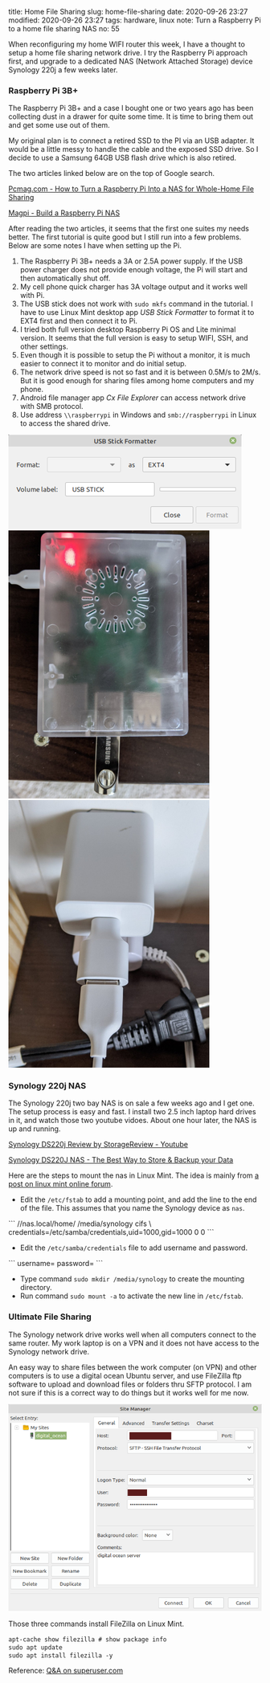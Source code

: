 title: Home File Sharing
slug: home-file-sharing
date: 2020-09-26 23:27
modified: 2020-09-26 23:27
tags: hardware, linux
note: Turn a Raspberry Pi to a home file sharing NAS
no: 55

When reconfiguring my home WIFI router this week, I have a thought to setup a
home file sharing network drive.  I try the Raspberry Pi approach first, and 
upgrade to a dedicated NAS (Network Attached Storage) device Synology 220j 
a few weeks later. 

### Raspberry Pi 3B+

The Raspberry Pi 3B+ and a case I bought one or two 
years ago has been collecting dust in a drawer for quite some time. It is 
time to bring them out and get some use out of them.

My original plan is to connect a retired SSD to the PI via an USB adapter. It would
be a little messy to handle the cable and the exposed SSD drive. So I decide to 
use a Samsung 64GB USB flash drive which is also retired. 

The two articles linked below are on the top of Google search.

[Pcmag.com - How to Turn a Raspberry Pi Into a NAS for Whole-Home File Sharing](https://www.pcmag.com/how-to/how-to-turn-a-raspberry-pi-into-a-nas-for-whole-home-file-sharing)

[Magpi - Build a Raspberry Pi NAS](https://magpi.raspberrypi.org/articles/build-a-raspberry-pi-nas)

After reading the two articles, it seems that the first one suites my needs 
better. The first tutorial is quite good but I still run into a few problems. 
Below are some notes I have when setting up the Pi. 

1. The Raspberry Pi 3B+ needs a 3A or 2.5A power supply. If the USB power charger
   does not provide enough voltage, the Pi will start and then automatically shut off.
2. My cell phone quick charger has 3A voltage output and it 
   works well with Pi.
3. The USB stick does not work with `sudo mkfs` command in the tutorial. 
   I have to use Linux Mint desktop app *USB Stick Formatter* to format 
   it to EXT4 first and then connect it to Pi. 
4. I tried both full version desktop Raspberry Pi OS and Lite minimal version. 
   It seems that the full version is easy to setup WIFI, SSH, and 
   other settings.
5. Even though it is possible to setup the Pi without a monitor, it is much 
   easier to connect it to monitor and do initial setup. 
6. The network drive speed is not so fast and it is between 0.5M/s to 2M/s.
   But it is good enough for sharing files among home computers and my phone. 
7. Android file manager app *Cx File Explorer* can access network drive with 
   SMB protocol. 
8. Use address `\\raspberrypi` in Windows and `smb://raspberrypi` in Linux 
   to access the shared drive. 

<div style="max-width:800px">
  <img class="img-fluid pb-3" src="/images/usb_formatter.png" alt="USB Formatter">
</div>

<div style="max-width:400px">
  <img class="img-fluid pb-3" src="/images/pi.jpg" alt="Raspberry pi">
</div>

<div style="max-width:400px">
  <img class="img-fluid pb-3" src="/images/pi_ac.jpg" alt="Raspberry adapter">
</div>

### Synology 220j NAS

The Synology 220j two bay NAS is on sale a few weeks ago and I get one.  The setup 
process is easy and fast. I install two 2.5 inch laptop hard drives in it, and
watch those two youtube vidoes.  About one hour later, the NAS is up and running.  

[Synology DS220j Review by StorageReview - Youtube](https://youtu.be/rjgRjOf70us)

[Synology DS220J NAS - The Best Way to Store & Backup your Data](https://youtu.be/nOnpFYQjaOQ)

Here are the steps to mount the nas in Linux Mint.  The idea is mainly from 
[a post on linux mint online forum](https://forums.linuxmint.com/viewtopic.php?t=302368). 

* Edit the `/etc/fstab` to add a mounting point, and add the line to the end of the file. This 
assumes that you name the Synology device as `nas`. 

<div class="ml-5">
```
//nas.local/home/ /media/synology cifs \
   credentials=/etc/samba/credentials,uid=1000,gid=1000 0 0 
```
</div>

* Edit the `/etc/samba/credentials` file to add username and password. 

<div class="ml-5">
```
username=<username>
password=<pwd>
```
</div>

* Type command `sudo mkdir /media/synology` to create the mounting directory. 
* Run command `sudo mount -a` to activate the new line in `/etc/fstab`.  

### Ultimate File Sharing

The Synology network drive works well when all computers connect to the same 
router. My work laptop is on a VPN and it does not have access to the Synology 
network drive.  

An easy way to share files between the work computer (on VPN) 
and other computers is to use a digital ocean Ubuntu server, and use 
FileZilla ftp software to upload and download files or folders thru SFTP 
protocol.  I am not sure if this is a correct way to do things but it 
works well for me now.  

<div style="max-width:600px">
  <img class="img-fluid pb-3" src="/images/filezilla_setting.png" alt="FileZilla Setting">
</div>

Those three commands install FileZilla on Linux Mint.

```
apt-cache show filezilla # show package info
sudo apt update
sudo apt install filezilla -y
```

Reference: [Q&A on superuser.com](https://superuser.com/questions/1411228/install-filezilla-under-linux-mint)

